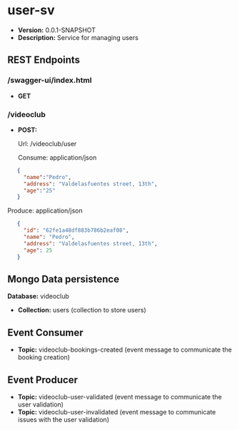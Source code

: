# user-sv

* **Version:** 0.0.1-SNAPSHOT
* **Description:** Service for managing users

## REST Endpoints

### /swagger-ui/index.html

* **GET**

### /videoclub

* **POST:**

  Url: /videoclub/user
    
  Consume: application/json
    
```json
   {
     "name":"Pedro",
     "address": "Valdelasfuentes street, 13th",
     "age":"25"
   }
```

  Produce: application/json

```json
   {
     "id": "62fe1a48df883b786b2eaf08",
     "name": "Pedro",
     "address": "Valdelasfuentes street, 13th",
     "age": 25
   }
```

## Mongo Data persistence

**Database:** videoclub

* **Collection:** users (collection to store users)

## Event Consumer

* **Topic:** videoclub-bookings-created (event message to communicate the booking creation)

## Event Producer

* **Topic:** videoclub-user-validated (event message to communicate the user validation)
* **Topic:** videoclub-user-invalidated (event message to communicate issues with the user validation)